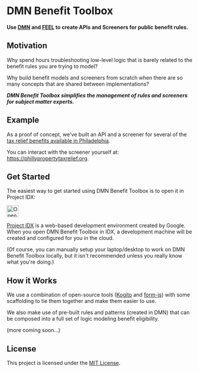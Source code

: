 # DMN Benefit Toolbox

**Use [DMN](https://www.omg.org/dmn/) and [FEEL](https://docs.camunda.io/docs/components/modeler/feel/what-is-feel/) to create APIs and Screeners for public benefit rules.**

## Motivation

Why spend hours troubleshooting low-level logic that is barely related to the benefit rules you are trying to model?

Why build benefit models and screeners from scratch when there are so many concepts that are shared between implementations?

***DMN Benefit Toolbox simplifies the management of rules and screeners for subject matter experts.***

## Example

As a proof of concept, we've built an API and a screener for several of the [tax relief benefits available in Philadelphia](https://www.phila.gov/services/payments-assistance-taxes/taxes/property-and-real-estate-taxes/get-real-estate-tax-relief/).

You can interact with the screener yourself at: https://phillypropertytaxrelief.org.

## Get Started

The easiest way to get started using DMN Benefit Toolbox is to open it in Project IDX:

<a href="https://idx.google.com/import?url=https%3A%2F%2Fgithub.com%2Fprestoncabe%2Fdmn-benefit-toolbox">
  <picture>
    <source
      media="(prefers-color-scheme: dark)"
      srcset="https://cdn.idx.dev/btn/open_dark_32.svg">
    <source
      media="(prefers-color-scheme: light)"
      srcset="https://cdn.idx.dev/btn/open_light_32.svg">
    <img
      height="32"
      alt="Open in IDX"
      src="https://cdn.idx.dev/btn/open_purple_32.svg">
  </picture>
</a>

[Project IDX](https://idx.dev/#introduction) is a web-based development environment created by Google. When you open DMN Benefit Toolbox in IDX, a development machine will be created and configured for you in the cloud.

(Of course, you can manually setup your laptop/desktop to work on DMN Benefit Toolbox locally, but it isn't recommended unless you really know what you're doing.)

## How it Works

We use a combination of open-source tools ([Kogito](https://kogito.kie.org/) and [form-js](https://bpmn.io/toolkit/form-js/)) with some scaffolding to tie them together and make them easier to use.

We also make use of pre-built rules and patterns (created in DMN) that can be composed into a full set of logic modeling benefit eligibility.

(more coming soon...)

## License
This project is licensed under the [MIT License](https://opensource.org/licenses/MIT).
